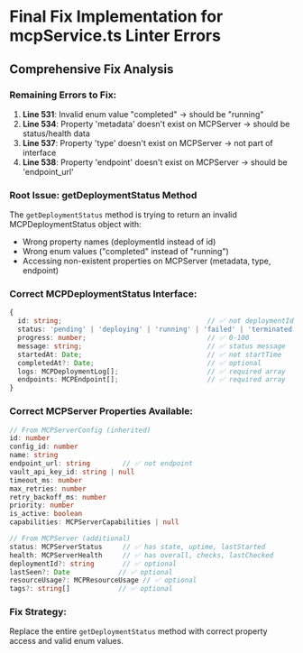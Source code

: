 # Final Fix Implementation for mcpService.ts Linter Errors

## Comprehensive Fix Analysis

### Remaining Errors to Fix:

1. **Line 531**: Invalid enum value "completed" → should be "running"
2. **Line 534**: Property 'metadata' doesn't exist on MCPServer → should be status/health data
3. **Line 537**: Property 'type' doesn't exist on MCPServer → not part of interface
4. **Line 538**: Property 'endpoint' doesn't exist on MCPServer → should be 'endpoint_url'

### Root Issue: getDeploymentStatus Method
The `getDeploymentStatus` method is trying to return an invalid MCPDeploymentStatus object with:
- Wrong property names (deploymentId instead of id)
- Wrong enum values ("completed" instead of "running") 
- Accessing non-existent properties on MCPServer (metadata, type, endpoint)

### Correct MCPDeploymentStatus Interface:
```typescript
{
  id: string;                                    // ✅ not deploymentId
  status: 'pending' | 'deploying' | 'running' | 'failed' | 'terminated'; // ✅ not "completed"
  progress: number;                              // ✅ 0-100
  message: string;                               // ✅ status message
  startedAt: Date;                               // ✅ not startTime
  completedAt?: Date;                            // ✅ optional
  logs: MCPDeploymentLog[];                      // ✅ required array
  endpoints: MCPEndpoint[];                      // ✅ required array
}
```

### Correct MCPServer Properties Available:
```typescript
// From MCPServerConfig (inherited)
id: number
config_id: number  
name: string
endpoint_url: string        // ✅ not endpoint
vault_api_key_id: string | null
timeout_ms: number
max_retries: number
retry_backoff_ms: number
priority: number
is_active: boolean
capabilities: MCPServerCapabilities | null

// From MCPServer (additional)
status: MCPServerStatus     // ✅ has state, uptime, lastStarted
health: MCPServerHealth     // ✅ has overall, checks, lastChecked
deploymentId?: string       // ✅ optional
lastSeen?: Date            // ✅ optional
resourceUsage?: MCPResourceUsage // ✅ optional
tags?: string[]            // ✅ optional
```

### Fix Strategy:
Replace the entire `getDeploymentStatus` method with correct property access and valid enum values. 
